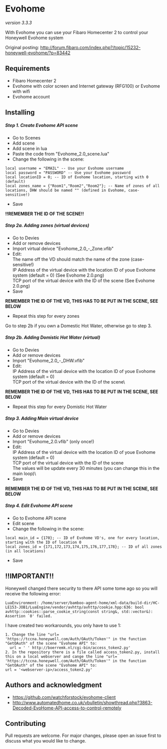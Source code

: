# Evohome
_version 3.3.3_

With Evohome you can use your Fibaro Homecenter 2 to control your Honeywell Evohome system

Original posting:
http://forum.fibaro.com/index.php?/topic/15232-honeywell-evohome/?p=83442

## Requirements
- Fibaro Homecenter 2
- Evohome with color screen and Internet gateway (RFG100) or Evohome with wifi
- Evohome account


## Installing


##### Step 1. Create Evohome API scene
- Go to Scenes
- Add scene
- Add scene in lua
- Paste the code from "Evohome_2.0_scene.lua"
- Change the following in the scene:
```
local username = "EMAIL" -- Use your Evohome username
local password = "PASSWORD" -- Use your Evohome password
local locationID = 0; -- ID of Evohome location, starting with 0 (default)
local zones_name = {"Room1","Room2","Room2"}; -- Name of zones of all locations, DHW should be named "" (defined in Evohome, case-sensitive!)
```
- Save

**!!REMEMBER THE ID OF THE SCENE!!**

##### Step 2a. Adding zones (virtual devices)
- Go to Devies
- Add or remove devices
- Import virtual deivce "Evohome_2.0_-_Zone.vfib"
- Edit:\
  The name off the VD should match the name of the zone (case-sensitive!)\
  IP Address of the virtual device with the location ID of youe Evohome system (default = 0) (See Evohome 2.0.png)\
  TCP port of the virtual device with the ID of the scene (See Evohome 2.0.png)
- Save

**REMEMBER THE ID OF THE VD, THIS HAS TO BE PUT IN THE SCENE, SEE BELOW**

- Repeat this step for every zones

Go to step 2b if you own a Domestic Hot Water, otherwise go to step 3.

##### Step 2b. Adding Domistic Hot Water (virtual)  
- Go to Devies
- Add or remove devices
- Import "Evohome_2.0_-_DHW.vfib"
- Edit:\
  IP Address of the virtual device with the location ID of youe Evohome system (default = 0)\
  TCP port of the virtual device with the ID of the scene\

**REMEMBER THE ID OF THE VD, THIS HAS TO BE PUT IN THE SCENE, SEE BELOW**

- Repeat this step for every Domistic Hot Water

##### Step 3. Adding Main virtual device
- Go to Devies
- Add or remove devices
- Import "Evohome_2.0.vfib" (only once!)
- Edit:\
  IP Address of the virtual device with the location ID of youe Evohome system (default = 0)\
  TCP port of the virtual device with the ID of the scene\
  The values will be update every 30 minutes (you can change this in the main loop)\
- Save

**REMEMBER THE ID OF THE VD, THIS HAS TO BE PUT IN THE SCENE, SEE BELOW**
  
##### Step 4. Edit Evohome API scene
- Go to Evohome API scene
- Edit scene
- Change the following in the scene:
```
local main_id = {170}; -- ID of Evohome VD's, one for every location, starting with the ID of location 0 
local zones_id = {171,172,173,174,175,176,177,178}; -- ID of all zones (in all locations)
```
- Save
 
## !!IMPORTANT!!
Honeywell changed there security to there API some tome ago so you will receive the following error:
```
LuaEnvironment: /home/server/bamboo-agent-home/xml-data/build-dir/HC-LE153-JOB1/LuaEngine/vendor/avhttp/avhttp/cookie.hpp:636: bool avhttp::cookies::parse_cookie_string(const string&, std::vector&): Assertion `0' failed.
```

I have created two workarounds, you only have to use 1:
```
1. Change the line "url= 'https://tccna.honeywell.com/Auth/OAuth/Token'" in the function "GetOAuth" of the scene "Evohome API" to:
  url = ' ' http://boerremk.nl/cgi-bin/access_token2.py'
2. In the repository there is a file called access_token2.py, install this on a local webserver and cange the line "url= 'https://tccna.honeywell.com/Auth/OAuth/Token'" in the function "GetOAuth" of the scene "Evohome API" to:
url = '<webserver-ip>/access_token2.py'
```

## Authors and acknowledgment
- https://github.com/watchforstock/evohome-client
- http://www.automatedhome.co.uk/vbulletin/showthread.php?3863-Decoded-EvoHome-API-access-to-control-remotely

## Contributing
Pull requests are welcome. For major changes, please open an issue first to discuss what you would like to change.
